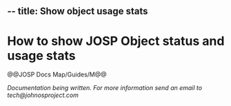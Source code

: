 --
title: Show object usage stats
---
# How to show JOSP Object status and usage stats

@@JOSP Docs Map/Guides/M@@

_Documentation being written.
For more information send an email to tech@johnosproject.com_

